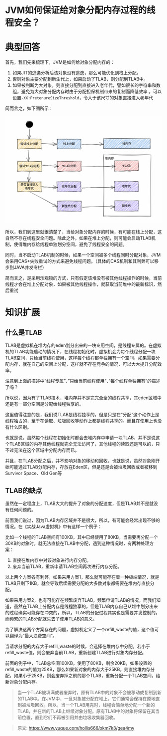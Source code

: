 # JVM如何保证给对象分配内存过程的线程安全？

# 典型回答
首先，我们先来梳理下，JVM是如何给对象分配内存的：

1. 如果JIT的逃逸分析后该对象没有逃逸，那么可能优化到栈上分配。
2. 否则对象主要分配到新生代上，如果启动了TLAB，则分配到TLAB中。
3. 如果被判断为大对象，则直接分配到直接进入老年代，譬如很长的字符串和数组，避免为大对象分配内存时由于分配担保机制带来的复制而降低效率 。可以设置`-XX:PretenureSizeThreshold`，令大于该尺寸的对象直接进入老年代

简而言之，如下图所示：



![1671866089292-002857d1-4248-46bc-8710-2f17e0c5877e.png](./img/scOgtPJbGKlX_3ME/1671866089292-002857d1-4248-46bc-8710-2f17e0c5877e-938394.png)



所以，我们到这里就很清楚了，当给对象分配内存的时候，有可能在栈上分配，这自然不存在线程安全问题。除此之外，如果在堆上分配，则可能会启动TLAB机制，使得堆内存给线程单独划分空间，避免了线程安全的问题。



同时，当不启动TLAB机制的时候，如果一个空间被多个线程同时分配对象，JVM会采用CAS+失败重试的方式来避免线程问题。（具体的CAS机制和其利弊可以移步到JAVA并发专栏）



简而言之，是采用乐观锁的方式，只有假定该堆没有被其他线程操作的时候，当前线程才会在堆上分配对象，如果被其他线程操作，就获取当前堆中的最新标识，然后重试

# 知识扩展
## 什么是TLAB
TLAB是虚拟机在堆内存的eden划分出来的一块专用空间，是线程专属的。在虚拟机的TLAB功能启动的情况下，在线程初始化时，虚拟机会为每个线程分配一块TLAB空间，只给当前线程使用，这样每个线程都单独拥有一个空间，如果需要分配内存，就在自己的空间上分配，这样就不存在竞争的情况，可以大大提升分配效率。



注意到上面的描述中”线程专属”、”只给当前线程使用”、”每个线程单独拥有”的描述了吗？



所以说，因为有了TLAB技术，堆内存并不是完完全全的线程共享，其eden区域中还是有一部分空间是分配给线程独享的。



这里值得注意的是，我们说TLAB是线程独享的，但是只是在“分配”这个动作上是线程独占的，至于在读取、垃圾回收等动作上都是线程共享的。而且在使用上也没有什么区别。



也就是说，虽然每个线程在初始化时都会去堆内存中申请一块TLAB，并不是说这个TLAB区域的内存其他线程就完全无法访问了，其他线程的读取还是可以的，只不过无法在这个区域中分配内存而已。



并且，在TLAB分配之后，并不影响对象的移动和回收，也就是说，虽然对象刚开始可能通过TLAB分配内存，存放在Eden区，但是还是会被垃圾回收或者被移到Survivor Space、Old Gen等

## TLAB的缺点
虽然在一定程度上，TLAB大大的提升了对象的分配速度，但是TLAB并不是就没有任何问题的。

前面我们说过，因为TLAB内存区域并不是很大，所以，有可能会经常出现不够的情况。在《实战Java虚拟机》中有这样一个例子：



比如一个线程的TLAB空间有100KB，其中已经使用了80KB，当需要再分配一个30KB的对象时，就无法直接在TLAB中分配，遇到这种情况时，有两种处理方案：



1. 直接在堆内存中对该对象进行内存分配。
2. 废弃当前TLAB，重新申请TLAB空间再次进行内存分配。



以上两个方案各有利弊，如果采用方案1，那么就可能存在着一种极端情况，就是TLAB只剩下1KB，就会导致后续需要分配的大多数对象都需要在堆内存直接分配。



如果采用方案2，也有可能存在频繁废弃TLAB，频繁申请TLAB的情况，而我们知道，虽然在TLAB上分配内存是线程独享的，但是TLAB内存自己从堆中划分出来的过程确实可能存在冲突的，所以，TLAB的分配过程其实也是需要并发控制的。而频繁的TLAB分配就失去了使用TLAB的意义。



为了解决这两个方案存在的问题，虚拟机定义了一个refill_waste的值，这个值可以翻译为“最大浪费空间”。



当请求分配的内存大于refill_waste的时候，会选择在堆内存中分配。若小于refill_waste值，则会废弃当前TLAB，重新创建TLAB进行对象内存分配。



前面的例子中，TLAB总空间100KB，使用了80KB，剩余20KB，如果设置的refill_waste的值为25KB，那么如果新对象的内存大于25KB，则直接堆内存分配，如果小于25KB，则会废弃掉之前的那个TLAB，重新分配一个TLAB空间，给新对象分配内存。



> 当一个TLAB被填满或者废弃时，原有TLAB中的对象不会被移动或复制到新的TLAB中。在JVM中，一旦对象被分配在堆上，它们通常会保持在原地直到被垃圾回收。所以，当一个TLAB用完时，线程会简单地分配一个新的TLAB，并在新的TLAB上继续对象分配。原有TLAB中的对象将保留在其当前位置，直到它们不再被引用并由垃圾收集器回收。
>

  
 



> 原文: <https://www.yuque.com/hollis666/xkm7k3/gea4my>